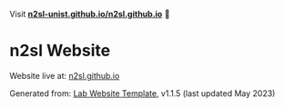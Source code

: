 Visit **[n2sl-unist.github.io/n2sl.github.io](https://n2sl-unist.github.io/n2sl.github.io)** 🚀


# n2sl Website

Website live at: [n2sl.github.io](https://n2sl.github.io)

Generated from: [Lab Website Template](https://greene-lab.gitbook.io/lab-website-template-docs), v1.1.5 (last updated May 2023)
